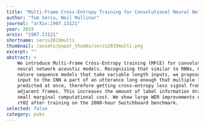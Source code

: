 ```yaml
---
title: "Multi-Frame Cross-Entropy Training for Convolutional Neural Networks in Speech Recognition"
author: "Tom Sercu, Neil Mallinar"
journal: "arXiv:1907.13121"
year: 2019
arxiv: "1907.13121"
shortname: sercu2019multi
thumbnail: /assets/paper_thumbs/sercu2019multi.png
excerpt: ""
abstract: >
    We introduce Multi-Frame Cross-Entropy training (MFCE) for convolutional
    neural network acoustic models. Recognizing that similar to RNNs, CNNs are in
    nature sequence models that take variable length inputs, we propose to take as
    input to the CNN a part of an utterance long enough that multiple labels are
    predicted at once, therefore getting cross-entropy loss signal from multiple
    adjacent frames. This increases the amount of label information drastically for
    small marginal computational cost. We show large WER improvements on hub5 and
    rt02 after training on the 2000-hour Switchboard benchmark.
selected: false
category: pubs
---
```


